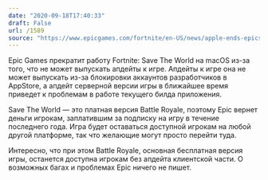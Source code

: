 ```yaml
---
date: "2020-09-18T17:40:33"
draft: False
url: /1589
source: "https://www.epicgames.com/fortnite/en-US/news/apple-ends-epics-ability-to-offer-fortnite-save-the-world-on-mac"
---
```


Epic Games прекратит работу Fortnite: Save The World на macOS из-за того, что не может выпускать апдейты к игре. Апдейты к игре она не может выпускать из-за блокировки аккаунтов разработчиков в AppStore, а апдейт серверной версии игры в ближайшее время приведет к проблемам в работе текущего билда приложения.

Save The World — это платная версия Battle Royale, поэтому Epic вернет деньги игрокам, заплатившим за подписку на игру  в течение последнего года. Игра будет оставаться доступной игрокам на любой другой платформе, так что желающие могут просто перейти туда.

Интересно, что при этом Battle Royale, основная бесплатная версия игры, останется доступна игрокам без апдейта клиентской части. О возможных багах и проблемах Epic ничего не пишет.
